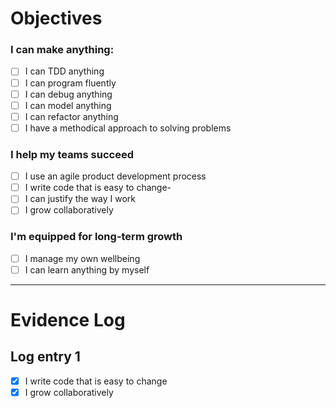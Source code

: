 # Objectives

### I can make anything:
- [ ] I can TDD anything
- [ ] I can program fluently
- [ ] I can debug anything
- [ ] I can model anything
- [ ] I can refactor anything
- [ ] I have a methodical approach to solving problems

### I help my teams succeed
- [ ] I use an agile product development process
- [ ] I write code that is easy to change-
- [ ] I can justify the way I work
- [ ] I grow collaboratively

### I'm equipped for long-term growth
- [ ] I manage my own wellbeing
- [ ] I can learn anything by myself

___________


# Evidence Log

## Log entry 1

  - [x] I write code that is easy to change
  - [x] I grow collaboratively
